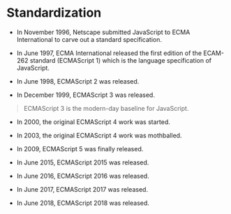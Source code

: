 # Standardization

- In November 1996, Netscape submitted JavaScript to ECMA International to carve out a standard specification.

- In June 1997, ECMA International released the first edition of the ECAM-262 standard (ECMAScript 1) which is the language specification of JavaScript.

- In June 1998, ECMAScript 2 was released.

- In December 1999, ECMAScript 3 was released.

> ECMAScript 3 is the modern-day baseline for JavaScript.

- In 2000, the original ECMAScript 4 work was started.

- In 2003, the original ECMAScript 4 work was mothballed.

- In 2009, ECMAScript 5 was finally released.

- In June 2015, ECMAScript 2015 was released.

- In June 2016, ECMAScript 2016 was released.

- In June 2017, ECMAScript 2017 was released.

- In June 2018, ECMAScript 2018 was released.
